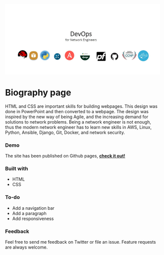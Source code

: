 ![Page design](./img/design.JPG)
# Biography page
HTML and CSS are important skills for building webpages. This design was done in PowerPoint and then converted to a webpage. The design was inspired by the new way of being Agile, and the increasing demand for solutions to network problems. Being a network engineer is not enough, thus the modern network engineer has to learn new skills in AWS, Linux, Python, Ansible, Django, Git, Docker, and network security.

### Demo
The site has been published on Github pages, [**check it out!**](https://kitmikai.github.io/biopage/)

### Built with
* HTML
* CSS

### To-do
* Add a navigation bar
* Add a paragraph 
* Add responsiveness

### Feedback
Feel free to send me feedback on Twitter or file an issue. Feature requests are always welcome.